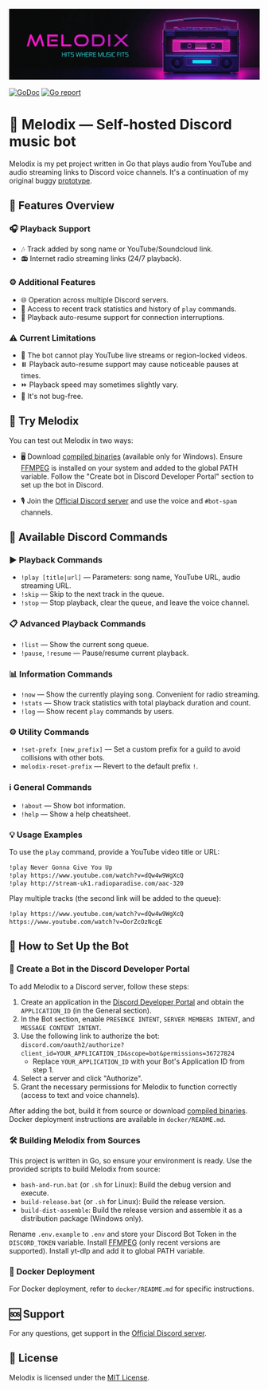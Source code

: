 ![# Header](https://raw.githubusercontent.com/keshon/melodix/master/assets/readme-banner.webp)

[![GoDoc](https://godoc.org/github.com/keshon/melodix?status.svg)](https://godoc.org/github.com/keshon/melodix) [![Go report](https://goreportcard.com/badge/keshon/melodix)](https://goreportcard.com/report/github.com/keshon/melodix)

# 🎵 Melodix — Self-hosted Discord music bot

Melodix is my pet project written in Go that plays audio from YouTube and audio streaming links to Discord voice channels. It's a continuation of my original buggy [prototype](https://github.com/keshon/melodix-player).

## 🌟 Features Overview

### 🎧 Playback Support
- 🎶 Track added by song name or YouTube/Soundcloud link.
- 📻 Internet radio streaming links (24/7 playback).

### ⚙️ Additional Features
- 🌐 Operation across multiple Discord servers.
- 📜 Access to recent track statistics and history of `play` commands.
- 🔄 Playback auto-resume support for connection interruptions.

### ⚠️ Current Limitations
- 🚫 The bot cannot play YouTube live streams or region-locked videos.
- ⏸️ Playback auto-resume support may cause noticeable pauses at times.
- ⏩ Playback speed may sometimes slightly vary.
- 🐞 It's not bug-free.

## 🚀 Try Melodix

You can test out Melodix in two ways:
- 🖥️ Download [compiled binaries](https://github.com/keshon/melodix/releases) (available only for Windows). Ensure [FFMPEG](https://www.ffmpeg.org/) is installed on your system and added to the global PATH variable. Follow the "Create bot in Discord Developer Portal" section to set up the bot in Discord.

- 🎙️ Join the [Official Discord server](https://discord.gg/NVtdTka8ZT) and use the voice and `#bot-spam` channels.

## 📝 Available Discord Commands

### ▶️ Playback Commands
- `!play [title|url]` — Parameters: song name, YouTube URL, audio streaming URL.
- `!skip` — Skip to the next track in the queue.
- `!stop` — Stop playback, clear the queue, and leave the voice channel.

### 📋 Advanced Playback Commands
- `!list` — Show the current song queue.
- `!pause`, `!resume` — Pause/resume current playback.

### 📊 Information Commands
- `!now` — Show the currently playing song. Convenient for radio streaming.
- `!stats` — Show track statistics with total playback duration and count.
- `!log` — Show recent `play` commands by users.

### ⚙️ Utility Commands
- `!set-prefx [new_prefix]` — Set a custom prefix for a guild to avoid collisions with other bots.
- `melodix-reset-prefix` — Revert to the default prefix `!`.

### ℹ️ General Commands
- `!about` — Show bot information.
- `!help` — Show a help cheatsheet.

### 💡 Usage Examples
To use the `play` command, provide a YouTube video title or URL:
```
!play Never Gonna Give You Up
!play https://www.youtube.com/watch?v=dQw4w9WgXcQ
!play http://stream-uk1.radioparadise.com/aac-320
```
Play multiple tracks (the second link will be added to the queue):
```
!play https://www.youtube.com/watch?v=dQw4w9WgXcQ https://www.youtube.com/watch?v=OorZcOzNcgE
```

## 🔧 How to Set Up the Bot

### 🔗 Create a Bot in the Discord Developer Portal
To add Melodix to a Discord server, follow these steps:

1. Create an application in the [Discord Developer Portal](https://discord.com/developers/applications) and obtain the `APPLICATION_ID` (in the General section).
2. In the Bot section, enable `PRESENCE INTENT`, `SERVER MEMBERS INTENT`, and `MESSAGE CONTENT INTENT`.
3. Use the following link to authorize the bot: `discord.com/oauth2/authorize?client_id=YOUR_APPLICATION_ID&scope=bot&permissions=36727824`
   - Replace `YOUR_APPLICATION_ID` with your Bot's Application ID from step 1.
4. Select a server and click "Authorize".
5. Grant the necessary permissions for Melodix to function correctly (access to text and voice channels).

After adding the bot, build it from source or download [compiled binaries](https://github.com/keshon/melodix-player/releases). Docker deployment instructions are available in `docker/README.md`.

### 🛠️ Building Melodix from Sources
This project is written in Go, so ensure your environment is ready. Use the provided scripts to build Melodix from source:
- `bash-and-run.bat` (or `.sh` for Linux): Build the debug version and execute.
- `build-release.bat` (or `.sh` for Linux): Build the release version.
- `build-dist-assemble`: Build the release version and assemble it as a distribution package (Windows only).

Rename `.env.example` to `.env` and store your Discord Bot Token in the `DISCORD_TOKEN` variable. 
Install [FFMPEG](https://ffmpeg.org/) (only recent versions are supported).
Install yt-dlp and add it to global PATH variable.

### 🐳 Docker Deployment
For Docker deployment, refer to `docker/README.md` for specific instructions.

## 🆘 Support
For any questions, get support in the [Official Discord server](https://discord.gg/NVtdTka8ZT).

## 📜 License
Melodix is licensed under the [MIT License](https://opensource.org/licenses/MIT).